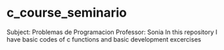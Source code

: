 # c_course_seminario
Subject: Problemas de Programacion
Professor: Sonia
In this repository I have basic codes of c functions and basic development excercises
